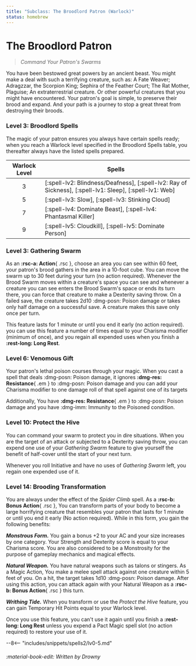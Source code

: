 ```yaml
---
title: "Subclass: The Broodlord Patron (Warlock)"
status: homebrew
---
```


<p style="display:none">
Command Your Patron's Swarms
</p>

# The Broodlord Patron

> *Command Your Patron's Swarms*

You have been bestowed great powers by an ancient beast. You might make a deal with such a terrifying creature, such as: A Fate Weaver; Adragzzar, the Scorpion King; Sephira of the Feather Court; The Rat Mother, Plaguise; An extraterrestrial creature. Or other powerful creatures that you might have encountered. Your patron's goal is simple, to preserve their brood and expand. And your path is a journey to stop a great threat from destroying their broods.

### Level 3: Broodlord Spells

The magic of your patron ensures you always have certain spells ready; when you reach a Warlock level specified in the Broodlord Spells table, you thereafter always have the listed spells prepared.

| Warlock Level | Spells |
|:-:|---|
| 3 | [:spell-lv2: Blindness/Deafness], [:spell-lv2: Ray of Sickness], [:spell-lv1: Sleep], [:spell-lv1: Web] |
| 5 | [:spell-lv3: Slow], [:spell-lv3: Stinking Cloud] |
| 7 | [:spell-lv4: Dominate Beast], [:spell-lv4: Phantasmal Killer] |
| 9 | [:spell-lv5: Cloudkill], [:spell-lv5: Dominate Person] |

### Level 3: Gathering Swarm

As an **:rsc-a: Action**{ .rsc }, choose an area you can see within 60 feet, your patron's brood gathers in the area in a 10-foot cube. You can move the swarm up to 30 feet during your turn (no action required). Whenever the Brood Swarm moves within a creature's space you can see and whenever a creature you can see enters the Brood Swarm's space or ends its turn there, you can force that creature to make a Dexterity saving throw. On a failed save, the creature takes 2d10 :dmg-posn: Poison damage or takes only half damage on a successful save. A creature makes this save only once per turn.

This feature lasts for 1 minute or until you end it early (no action required). you can use this feature a number of times equal to your Charisma modifier (minimum of once), and you regain all expended uses when you finish a **:rest-long: Long Rest**.

### Level 6: Venomous Gift

Your patron's lethal poison courses through your magic. When you cast a spell that deals :dmg-posn: Poison damage, it ignores **:dmg-res: Resistance**{ .em } to :dmg-posn: Poison damage and you can add your Charisma modifier to one damage roll of that spell against one of its targets

Additionally, You have **:dmg-res: Resistance**{ .em } to :dmg-posn: Poison damage and you have :dmg-imm: Immunity to the Poisoned condition.

### Level 10: Protect the Hive

You can command your swarm to protect you in dire situations. When you are the target of an attack or subjected to a Dexterity saving throw, you can expend one use of your *Gathering Swarm* feature to give yourself the benefit of half-cover until the start of your next turn.

Whenever you roll Initiative and have no uses of *Gathering Swarm* left, you regain one expended use of it.

### Level 14: Brooding Transformation

You are always under the effect of the *Spider Climb* spell. As a **:rsc-b: Bonus Action**{ .rsc }, You can transform parts of your body to become a large horrifying creature that resembles your patron that lasts for 1 minute or until you end it early (No action required). While in this form, you gain the following benefits:

***Monstrous Form.*** You gain a bonus +2 to your AC and your size increases by one category. Your Strength and Dexterity score is equal to your Charisma score. You are also considered to be a Monstrosity for the purpose of gameplay mechanics and magical effects.

***Natural Weapon.*** You have natural weapons such as talons or stingers. As a Magic Action, You make a melee spell attack against one creature within 5 feet of you. On a hit, the target takes 1d10 :dmg-posn: Poison damage. After using this action, you can attack again with your Natural Weapon as a **:rsc-b: Bonus Action**{ .rsc } this turn.

***Writhing Tide.*** When you transform or use the *Protect the Hive* feature, you can gain Temporary Hit Points equal to your Warlock level. 

Once you use this feature, you can't use it again until you finish a **:rest-long: Long Rest** unless you expend a Pact Magic spell slot (no action required) to restore your use of it.

--8<-- "includes/snippets/spells2/lv0-5.md"

###### :material-book-edit: Written by *Drowny*